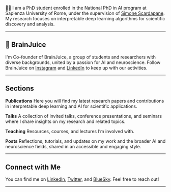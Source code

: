 <meta name="description" content="Donatella Genovese, PhD Candidate in Artificial Intelligence">

👩‍🎓 I am a PhD student enrolled in the National PhD in AI program at Sapienza University of Rome, under the supervision of [Simone Scardapane](https://www.sscardapane.it/). My research focuses on interpretable deep learning algorithms for scientific discovery and analysis.

---

## 🧠 BrainJuice 

I'm Co-founder of BrainJuice, a group of students and researchers with diverse backgrounds, united by a passion for AI and neuroscience. Follow BrainJuice on [Instagram](https://instagram.com/brainjuiceclub) and [LinkedIn](https://linkedin.com/company/brainjuiceclub) to keep up with our activities.

---

## Sections

**Publications**
Here you will find my latest research papers and contributions in interpretable deep learning and AI for scientific applications.

**Talks**
A collection of invited talks, conference presentations, and seminars where I share insights on my research and related topics.

**Teaching**
Resources, courses, and lectures I’m involved with.

**Posts**
Reflections, tutorials, and updates on my work and the broader AI and neuroscience fields, shared in an accessible and engaging style.

---

## Connect with Me

You can find me on [LinkedIn](https://www.linkedin.com/in/donatella-genovese), [Twitter](https://x.com/d_genovese), and [BlueSky](https://bsky.app/profile/donatellag.bsky.social). Feel free to reach out!

---
